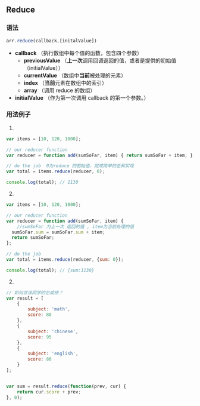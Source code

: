 ## Reduce

### 语法

```js
arr.reduce(callback,[initalValue])
```

- **callback** （执行数组中每个值的函数，包含四个参数）
  - **previousValue** （**上一次**调用回调返回的值，或者是提供的初始值（initialValue））
  - **currentValue** （数组中**当前**被处理的元素）
  - **index** （**当前**元素在数组中的索引）
  - **array** （调用 reduce 的数组）
- **initialValue** （作为第一次调用 callback 的第一个参数。）



### 用法例子

1.  

```js
var items = [10, 120, 1000];

// our reducer function
var reducer = function add(sumSoFar, item) { return sumSoFar + item; };

// do the job  0为reduce 的初始值，完成简单的总和实现
var total = items.reduce(reducer, 0);

console.log(total); // 1130
```

2. 

```js
var items = [10, 120, 1000];

// our reducer function
var reducer = function add(sumSoFar, item) {
    //sumSoFar 为上一次 返回的值 , item为当前处理的值
  sumSoFar.sum = sumSoFar.sum + item;
  return sumSoFar;
};

// do the job
var total = items.reduce(reducer, {sum: 0});

console.log(total); // {sum:1130}
```



2.  

```js
// 如何求该同学的总成绩？
var result = [
    {
        subject: 'math',
        score: 88
    },
    {
        subject: 'chinese',
        score: 95
    },
    {
        subject: 'english',
        score: 80
    }
];


var sum = result.reduce(function(prev, cur) {
    return cur.score + prev;
}, 0);
```

